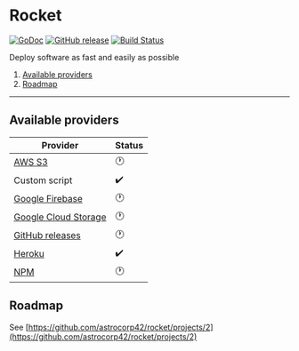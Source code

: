 # Rocket

[![GoDoc](https://godoc.org/github.com/astrocorp42/rocket?status.svg)](https://godoc.org/github.com/astrocorp42/rocket)
[![GitHub release](https://img.shields.io/github/release/astrocorp42/rocket.svg)](https://github.com/astrocorp42/rocket/releases/latest)
[![Build Status](https://travis-ci.org/astrocorp42/rocket.svg?branch=master)](https://travis-ci.org/astrocorp42/rocket)

Deploy software as fast and easily as possible

1. [Available providers](#available-providers)
2. [Roadmap](#roadmap)

-------------------

## Available providers

| Provider              | Status |
| --------------------- | -------|
| [AWS S3](https://aws.amazon.com/s3) | :clock1: |
| Custom script | :heavy_check_mark: |
| [Google Firebase](https://firebase.google.com) | :clock1: |
| [Google Cloud Storage](https://cloud.google.com/storage) | :clock1: |
| [GitHub releases](https://help.github.com/categories/releases) | :clock1: |
| [Heroku](https://www.heroku.com) | :heavy_check_mark: |
| [NPM](https://www.npmjs.com) | :clock1: |



## Roadmap

See [https://github.com/astrocorp42/rocket/projects/2](https://github.com/astrocorp42/rocket/projects/2)
